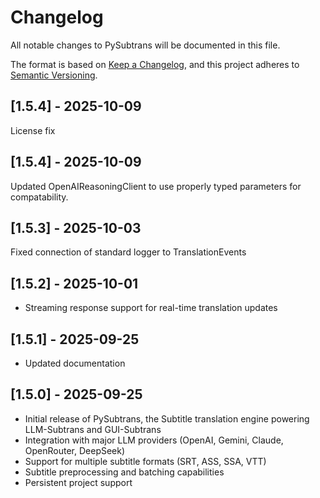 # Changelog

All notable changes to PySubtrans will be documented in this file.

The format is based on [Keep a Changelog](https://keepachangelog.com/en/1.1.0/),
and this project adheres to [Semantic Versioning](https://semver.org/spec/v2.0.0.html).

## [1.5.4] - 2025-10-09
License fix

## [1.5.4] - 2025-10-09
Updated OpenAIReasoningClient to use properly typed parameters for compatability.

## [1.5.3] - 2025-10-03
Fixed connection of standard logger to TranslationEvents

## [1.5.2] - 2025-10-01
- Streaming response support for real-time translation updates

## [1.5.1] - 2025-09-25
- Updated documentation

## [1.5.0] - 2025-09-25
- Initial release of PySubtrans, the Subtitle translation engine powering LLM-Subtrans and GUI-Subtrans
- Integration with major LLM providers (OpenAI, Gemini, Claude, OpenRouter, DeepSeek)
- Support for multiple subtitle formats (SRT, ASS, SSA, VTT)
- Subtitle preprocessing and batching capabilities
- Persistent project support
